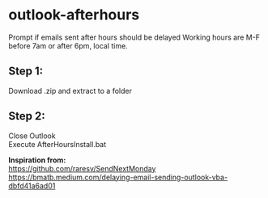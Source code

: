 # outlook-afterhours
Prompt if emails sent after hours should be delayed
Working hours are M-F before 7am or after 6pm, local time.

## Step 1:
Download .zip and extract to a folder

## Step 2:
Close Outlook\
Execute AfterHoursInstall.bat

<b>Inspiration from:</b>\
https://github.com/raresv/SendNextMonday \
https://bmatb.medium.com/delaying-email-sending-outlook-vba-dbfd41a6ad01
